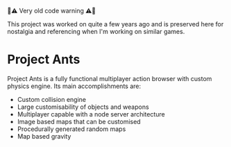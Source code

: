 🚨⚠️ Very old code warning ⚠️🚨

This project was worked on quite a few years ago and is preserved here for nostalgia and referencing when I'm working on similar games.

# Project Ants

Project Ants is a fully functional multiplayer action browser with custom physics engine. Its main accomplishments are:

* Custom collision engine
* Large customisability of objects and weapons
* Multiplayer capable with a node server architecture
* Image based maps that can be customised
* Procedurally generated random maps
* Map based gravity